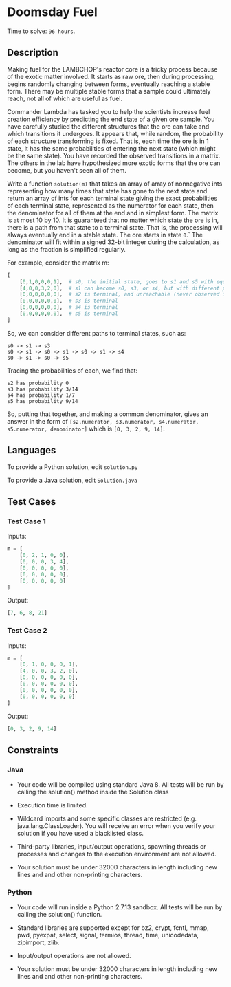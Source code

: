 # Doomsday Fuel

Time to solve: `96 hours`.

## Description

Making fuel for the LAMBCHOP's reactor core is a tricky process because of the exotic matter involved. It starts as raw ore, then during processing, begins randomly changing between forms, eventually reaching a stable form. There may be multiple stable forms that a sample could ultimately reach, not all of which are useful as fuel.

Commander Lambda has tasked you to help the scientists increase fuel creation efficiency by predicting the end state of a given ore sample. You have carefully studied the different structures that the ore can take and which transitions it undergoes. It appears that, while random, the probability of each structure transforming is fixed. That is, each time the ore is in 1 state, it has the same probabilities of entering the next state (which might be the same state). You have recorded the observed transitions in a matrix. The others in the lab have hypothesized more exotic forms that the ore can become, but you haven't seen all of them.

Write a function `solution(m)` that takes an array of array of nonnegative ints representing how many times that state has gone to the next state and return an array of ints for each terminal state giving the exact probabilities of each terminal state, represented as the numerator for each state, then the denominator for all of them at the end and in simplest form. The matrix is at most 10 by 10. It is guaranteed that no matter which state the ore is in, there is a path from that state to a terminal state. That is, the processing will always eventually end in a stable state. The ore starts in state `0`.` The denominator will fit within a signed 32-bit integer during the calculation, as long as the fraction is simplified regularly.

For example, consider the matrix m:

```python
[
    [0,1,0,0,0,1],  # s0, the initial state, goes to s1 and s5 with equal probability
    [4,0,0,3,2,0],  # s1 can become s0, s3, or s4, but with different probabilities
    [0,0,0,0,0,0],  # s2 is terminal, and unreachable (never observed in practice)
    [0,0,0,0,0,0],  # s3 is terminal
    [0,0,0,0,0,0],  # s4 is terminal
    [0,0,0,0,0,0],  # s5 is terminal
]
```

So, we can consider different paths to terminal states, such as:

```dat
s0 -> s1 -> s3
s0 -> s1 -> s0 -> s1 -> s0 -> s1 -> s4
s0 -> s1 -> s0 -> s5
```

Tracing the probabilities of each, we find that:

```
s2 has probability 0
s3 has probability 3/14
s4 has probability 1/7
s5 has probability 9/14
```

So, putting that together, and making a common denominator, gives an answer in the form of `[s2.numerator, s3.numerator, s4.numerator, s5.numerator, denominator]` which is `[0, 3, 2, 9, 14]`.

## Languages

To provide a Python solution, edit `solution.py`

To provide a Java solution, edit `Solution.java`

## Test Cases

### Test Case 1

Inputs:

```python
m = [
    [0, 2, 1, 0, 0],
    [0, 0, 0, 3, 4],
    [0, 0, 0, 0, 0],
    [0, 0, 0, 0, 0],
    [0, 0, 0, 0, 0]
]
```

Output:

```python
[7, 6, 8, 21]
```

### Test Case 2

Inputs:

```python
m = [
    [0, 1, 0, 0, 0, 1],
    [4, 0, 0, 3, 2, 0],
    [0, 0, 0, 0, 0, 0],
    [0, 0, 0, 0, 0, 0],
    [0, 0, 0, 0, 0, 0],
    [0, 0, 0, 0, 0, 0]
]
```

Output:

```python
[0, 3, 2, 9, 14]
```

## Constraints

### Java

- Your code will be compiled using standard Java 8. All tests will be run by calling the solution() method inside the Solution class

- Execution time is limited.

- Wildcard imports and some specific classes are restricted (e.g. java.lang.ClassLoader). You will receive an error when you verify your solution if you have used a blacklisted class.

- Third-party libraries, input/output operations, spawning threads or processes and changes to the execution environment are not allowed.

- Your solution must be under 32000 characters in length including new lines and and other non-printing characters.

### Python

- Your code will run inside a Python 2.7.13 sandbox. All tests will be run by calling the solution() function.

- Standard libraries are supported except for bz2, crypt, fcntl, mmap, pwd, pyexpat, select, signal, termios, thread, time, unicodedata, zipimport, zlib.

- Input/output operations are not allowed.

- Your solution must be under 32000 characters in length including new lines and and other non-printing characters.
